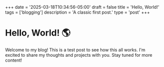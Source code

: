 +++
date = '2025-03-18T10:34:56-05:00'
draft = false
title = 'Hello, World!'
tags = ['blogging']
description = 'A classic first post.'
type = 'post'
+++

# Hello, World! 🌎
Welcome to my blog! This is a test post to see how this all works. I'm excited to share my thoughts and projects with you. Stay tuned for more content!
